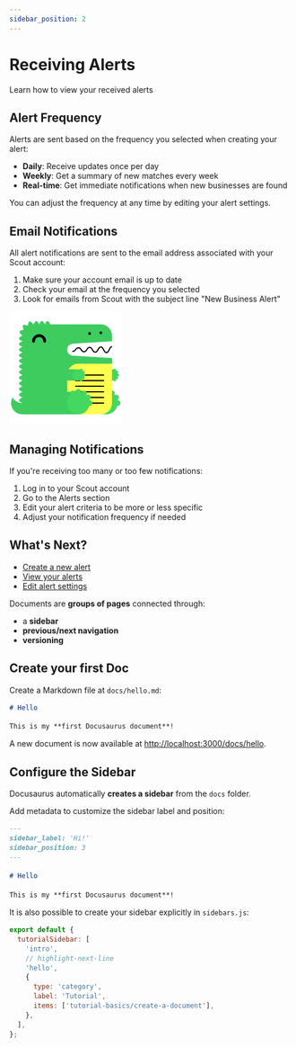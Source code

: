 ```yaml
---
sidebar_position: 2
---
```


# Receiving Alerts

Learn how to view your received alerts

## Alert Frequency

Alerts are sent based on the frequency you selected when creating your alert:

- **Daily**: Receive updates once per day
- **Weekly**: Get a summary of new matches every week
- **Real-time**: Get immediate notifications when new businesses are found

You can adjust the frequency at any time by editing your alert settings.

## Email Notifications

All alert notifications are sent to the email address associated with your Scout account:

1. Make sure your account email is up to date
2. Check your email at the frequency you selected
3. Look for emails from Scout with the subject line "New Business Alert"

![Sample Alert Email](/img/docusaurus.png)

## Managing Notifications

If you're receiving too many or too few notifications:

1. Log in to your Scout account
2. Go to the Alerts section
3. Edit your alert criteria to be more or less specific
4. Adjust your notification frequency if needed

## What's Next?

- [Create a new alert](create-alert.md)
- [View your alerts](view-alerts.md)
- [Edit alert settings](edit-alert.md)

Documents are **groups of pages** connected through:

- a **sidebar**
- **previous/next navigation**
- **versioning**

## Create your first Doc

Create a Markdown file at `docs/hello.md`:

```md title="docs/hello.md"
# Hello

This is my **first Docusaurus document**!
```

A new document is now available at [http://localhost:3000/docs/hello](http://localhost:3000/docs/hello).

## Configure the Sidebar

Docusaurus automatically **creates a sidebar** from the `docs` folder.

Add metadata to customize the sidebar label and position:

```md title="docs/hello.md" {1-4}
---
sidebar_label: 'Hi!'
sidebar_position: 3
---

# Hello

This is my **first Docusaurus document**!
```

It is also possible to create your sidebar explicitly in `sidebars.js`:

```js title="sidebars.js"
export default {
  tutorialSidebar: [
    'intro',
    // highlight-next-line
    'hello',
    {
      type: 'category',
      label: 'Tutorial',
      items: ['tutorial-basics/create-a-document'],
    },
  ],
};
```
